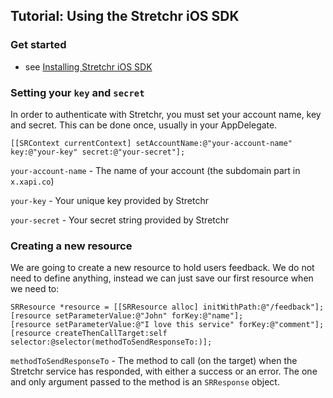 

## Tutorial: Using the Stretchr iOS SDK ##

### Get started ###

  * see [Installing Stretchr iOS SDK](iossdk_installing.md)

### Setting your `key` and `secret` ###

In order to authenticate with Stretchr, you must set your account name, key and secret.  This can be done once, usually in your AppDelegate.

```
[[SRContext currentContext] setAccountName:@"your-account-name" key:@"your-key" secret:@"your-secret"];
```

`your-account-name` - The name of your account (the subdomain part in `x.xapi.co`)

`your-key` - Your unique key provided by Stretchr

`your-secret` - Your secret string provided by Stretchr

### Creating a new resource ###

We are going to create a new resource to hold users feedback.  We do not need to define anything, instead we can just save our first resource when we need to:

```
SRResource *resource = [[SRResource alloc] initWithPath:@"/feedback"];
[resource setParameterValue:@"John" forKey:@"name"];
[resource setParameterValue:@"I love this service" forKey:@"comment"];
[resource createThenCallTarget:self selector:@selector(methodToSendResponseTo:)];
```

`methodToSendResponseTo` - The method to call (on the target) when the Stretchr service has responded, with either a success or an error.  The one and only argument passed to the method is an `SRResponse` object.